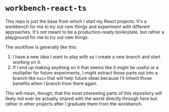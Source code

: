 # `workbench-react-ts`

This repo is just the base from which I start my React projects. It's a workbench for me to try out new things and experiment with different approaches. It's not meant to be a production-ready boilerplate, but rather a playground for me to try out new things.

The workflow is generally like this:

1. I have a new idea I want to play with so I create a new branch and start working on it.
1. If I end up making anything on it that seems like it might be useful or a multiplier for future experiments, I might extract those parts out into a branch like `main` that will help future ideas because I'll inherit those benefits when I branch from there again.

This will mean, though, that the most interesting parts of this repository will likely not ever be actually shared with the world directly through here but rather in other projects after I graduate them from the workbench.
